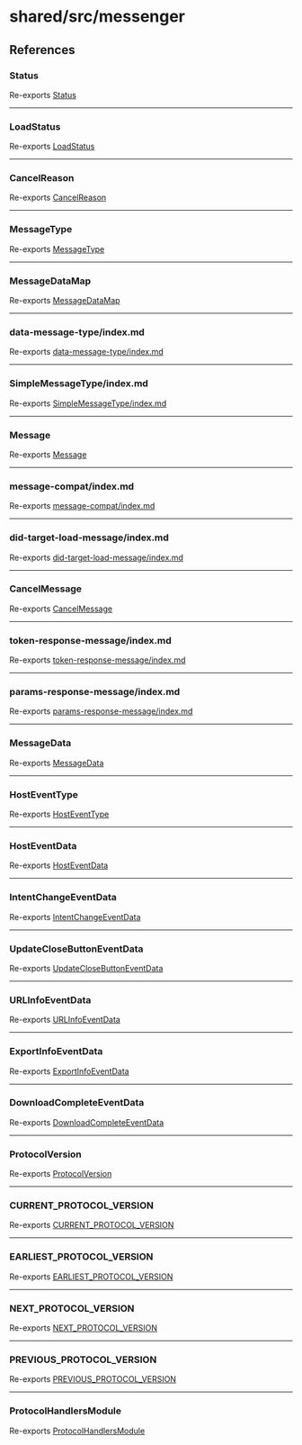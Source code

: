 # shared/src/messenger

## References

### Status

Re-exports [Status](Message.types/enumerations/status.md)

<hr />

### LoadStatus

Re-exports [LoadStatus](Message.types/enumerations/load-status/index.md)

<hr />

### CancelReason

Re-exports [CancelReason](Message.types/enumerations/cancel-reason/index.md)

<hr />

### MessageType

Re-exports [MessageType](Message.types/enumerations/message-type/index.md)

<hr />

### MessageDataMap

Re-exports [MessageDataMap](Message.types/interfaces/message-data-map/index.md)

<hr />

### data-message-type/index.md

Re-exports [data-message-type/index.md](Message.types/type-aliases/Datamessage-type.md)

<hr />

### SimpleMessageType/index.md

Re-exports [SimpleMessageType/index.md](Message.types/type-aliases/Simplemessage-type.md)

<hr />

### Message

Re-exports [Message](Message.types/type-aliases/message/index.md)

<hr />

### message-compat/index.md

Re-exports [message-compat/index.md](Message.types/type-aliases/message-compat/index.md.md)

<hr />

### did-target-load-message/index.md

Re-exports [did-target-load-message/index.md](Message.types/type-aliases/did-target-load-message/index.md.md)

<hr />

### CancelMessage

Re-exports [CancelMessage](Message.types/interfaces/cancel-message/index.md)

<hr />

### token-response-message/index.md

Re-exports [token-response-message/index.md](Message.types/interfaces/token-response-message/index.md.md)

<hr />

### params-response-message/index.md

Re-exports [params-response-message/index.md](Message.types/interfaces/params-response-message/index.md.md)

<hr />

### MessageData

Re-exports [MessageData](MessageData.types/interfaces/message-data/index.md)

<hr />

### HostEventType

Re-exports [HostEventType](MessageData.types/enumerations/host-event-type/index.md)

<hr />

### HostEventData

Re-exports [HostEventData](MessageData.types/interfaces/host-event-data/index.md)

<hr />

### IntentChangeEventData

Re-exports [IntentChangeEventData](MessageData.types/interfaces/intent-change-event-data/index.md)

<hr />

### UpdateCloseButtonEventData

Re-exports [UpdateCloseButtonEventData](MessageData.types/interfaces/update-close-button-event-data/index.md)

<hr />

### URLInfoEventData

Re-exports [URLInfoEventData](MessageData.types/interfaces/url-info-event-data/index.md)

<hr />

### ExportInfoEventData

Re-exports [ExportInfoEventData](MessageData.types/interfaces/export-info-event-data/index.md)

<hr />

### DownloadCompleteEventData

Re-exports [DownloadCompleteEventData](MessageData.types/interfaces/download-complete-event-data/index.md)

<hr />

### ProtocolVersion

Re-exports [ProtocolVersion](Protocol.types/enumerations/protocol-version/index.md)

<hr />

### CURRENT\_PROTOCOL\_VERSION

Re-exports [CURRENT_PROTOCOL_VERSION](Protocol.types/variables/current-protocol-version.md)

<hr />

### EARLIEST\_PROTOCOL\_VERSION

Re-exports [EARLIEST_PROTOCOL_VERSION](Protocol.types/variables/earliest-protocol-version.md)

<hr />

### NEXT\_PROTOCOL\_VERSION

Re-exports [NEXT_PROTOCOL_VERSION](Protocol.types/variables/next-protocol-version.md)

<hr />

### PREVIOUS\_PROTOCOL\_VERSION

Re-exports [PREVIOUS_PROTOCOL_VERSION](Protocol.types/variables/previous-protocol-version.md)

<hr />

### ProtocolHandlersModule

Re-exports [ProtocolHandlersModule](Protocol.types/interfaces/protocol-handlers-module/index.md)
